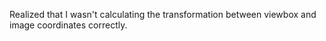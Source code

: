Realized that I wasn't calculating the transformation between viewbox and image coordinates correctly.